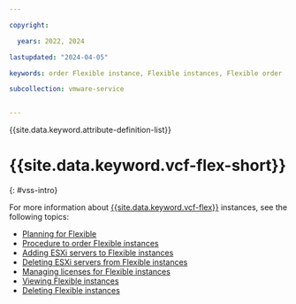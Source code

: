 ```yaml
---

copyright:

  years: 2022, 2024

lastupdated: "2024-04-05"

keywords: order Flexible instance, Flexible instances, Flexible order

subcollection: vmware-service


---
```


{{site.data.keyword.attribute-definition-list}}

# {{site.data.keyword.vcf-flex-short}}
{: #vss-intro}

For more information about [{{site.data.keyword.vcf-flex}}](/docs/vmwaresolutions?topic=vmwaresolutions-vs_vsphereoverview&interface=ui) instances, see the following topics:

* [Planning for Flexible](/docs/vmwaresolutions?topic=vmwaresolutions-vs_planning)
* [Procedure to order Flexible instances](/docs/vmwaresolutions?topic=vmwaresolutions-vs_orderinginstances-procedure)
* [Adding ESXi servers to Flexible instances](/docs/vmwaresolutions?topic=vmwaresolutions-vs_addingservers&interface=ui)
* [Deleting ESXi servers from Flexible instances](/docs/vmwaresolutions?topic=vmwaresolutions-vs_removingservers)
* [Managing licenses for Flexible instances](/docs/vmwaresolutions?topic=vmwaresolutions-vs_manage_licenses)
* [Viewing Flexible instances](/docs/vmwaresolutions?topic=vmwaresolutions-vs_viewinginstances)
* [Deleting Flexible instances](/docs/vmwaresolutions?topic=vmwaresolutions-vs_deletinginstance&interface=ui)
